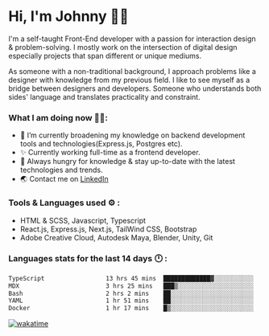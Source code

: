 # Hi, I'm Johnny 👋🧑‍

I'm a self-taught Front-End developer with a passion for interaction design & problem-solving. I mostly work on the intersection of digital design especially projects that span different or unique mediums.

As someone with a non-traditional background, I approach problems like a designer with knowledge from my previous field. I like to see myself as a bridge between designers and developers. Someone who understands both sides' language and translates practicality and constraint.

### What I am doing now 🧑‍💻:

- 🔭 I’m currently broadening my knowledge on backend development tools and technologies(Express.js, Postgres etc).
- ✨ Currently working full-time as a frontend developer.
- 📖 Always hungry for knowledge & stay up-to-date with the latest technologies and trends.
- 🌏 Contact me on [LinkedIn](https://www.linkedin.com/in/johchai/)

### Tools & Languages used ⚙️ :

- HTML & SCSS, Javascript, Typescript
- React.js, Express.js, Next.js, TailWind CSS, Bootstrap
- Adobe Creative Cloud, Autodesk Maya, Blender, Unity, Git

### Languages stats for the last 14 days 🕛 :

<!--START_SECTION:waka-->

```txt
TypeScript                 13 hrs 45 mins  █████████████▓░░░░░░░░░░░   54.93 %
MDX                        3 hrs 25 mins   ███▒░░░░░░░░░░░░░░░░░░░░░   13.66 %
Bash                       2 hrs 2 mins    ██░░░░░░░░░░░░░░░░░░░░░░░   08.17 %
YAML                       1 hr 51 mins    ██░░░░░░░░░░░░░░░░░░░░░░░   07.41 %
Docker                     1 hr 17 mins    █▒░░░░░░░░░░░░░░░░░░░░░░░   05.18 %
```

<!--END_SECTION:waka-->

[![wakatime](https://wakatime.com/badge/user/0cd14e89-b357-451d-b5c1-4a79286fb5a6.svg)](https://wakatime.com/@0cd14e89-b357-451d-b5c1-4a79286fb5a6)
